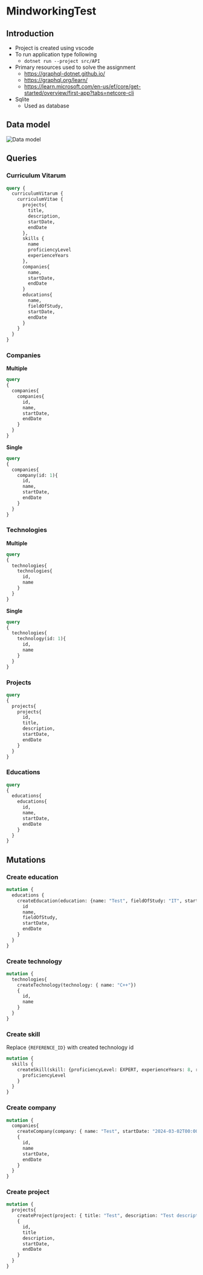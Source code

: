 # MindworkingTest

## Introduction

- Project is created using vscode
- To run application type following
  - `dotnet run --project src/API`
- Primary resources used to solve the assignment
  - https://graphql-dotnet.github.io/
  - https://graphql.org/learn/
  - https://learn.microsoft.com/en-us/ef/core/get-started/overview/first-app?tabs=netcore-cli
- Sqlite
  - Used as database

## Data model
![Data model](/documentation/datamodel.png)

## Queries

### Curriculum Vitarum
```graphql
query {
  curriculumVitarum {
    curriculumVitae {
      projects{
        title,
        description,
        startDate,
        endDate
      },
      skills {
        name
        proficiencyLevel
        experienceYears
      },
      companies{
        name,
        startDate,
        endDate
      }
      educations{
        name,
        fieldOfStudy,
        startDate,
        endDate
      }
    }
  }
}

```

### Companies

**Multiple**
```graphql
query
{
  companies{
    companies{
      id,
      name,
      startDate,
      endDate
    }
  }
}
```

**Single**
```graphql
query
{
  companies{
    company(id: 1){
      id,
      name,
      startDate,
      endDate
    }
  }
}
```

### Technologies

**Multiple**

```graphql
query
{
  technologies{
    technologies{
      id,
      name
    }
  }
}
```

**Single**

```graphql
query
{
  technologies{
    technology(id: 1){
      id,
      name
    }
  }
}
```

### Projects
```graphql
query
{
  projects{
    projects{
      id,
      title,
      description,
      startDate,
      endDate
    }
  }
}
```
### Educations

```graphql
query
{
  educations{
    educations{
      id,
      name,
      startDate,
      endDate
    }
  }
}
```

## Mutations


### Create education
```graphql
mutation {
  educations {
    createEducation(education: {name: "Test", fieldOfStudy: "IT", startDate: "2014-09-01T00:00:00Z", endDate: "2016-09-01T00:00:00Z"}) {
      id
      name,
      fieldOfStudy,
      startDate,
      endDate
    }
  }
}
```
### Create technology
```graphql
mutation {
  technologies{
    createTechnology(technology: { name: "C++"})
    {
      id,
      name
    }
  }
}
```


### Create skill
Replace `{REFERENCE_ID}` with created technology id

```graphql
mutation {
  skills {
    createSkill(skill: {proficiencyLevel: EXPERT, experienceYears: 8, referenceId: {REFERENCE_ID}, referenceType: TECHNOLOGY}) {
      proficiencyLevel
    }
  }
}
```
### Create company

```graphql
mutation {
  companies{
    createCompany(company: { name: "Test", startDate: "2024-03-02T00:00:00+00:00"})
    {
      id,
      name
      startDate,
      endDate
    }
  }
}
```

### Create project
```graphql
mutation {
  projects{
    createProject(project: { title: "Test", description: "Test description", startDate: "2024-03-02T00:00:00+00:00"})
    {
      id,
      title
      description,
      startDate,
      endDate
    }
  }
}
```